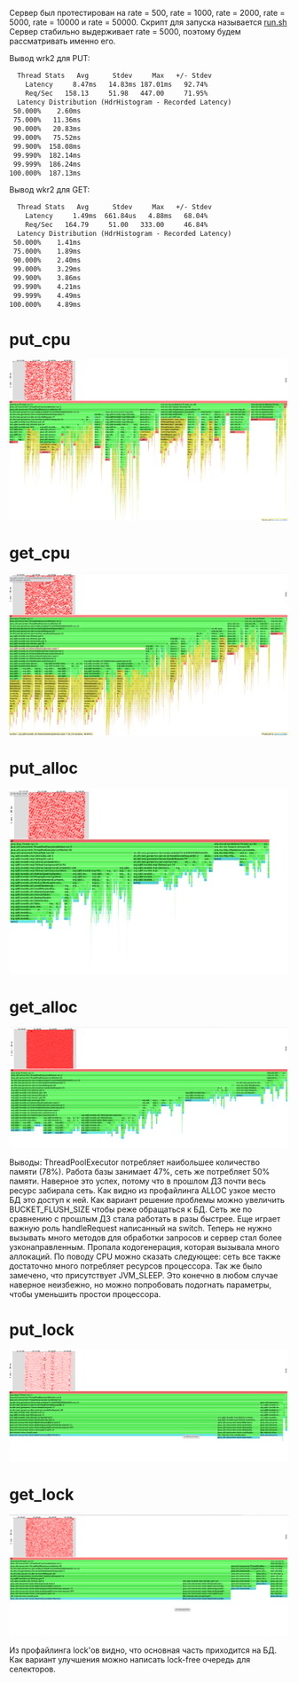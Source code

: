Сервер был протестирован на rate = 500, rate = 1000, rate = 2000, rate = 5000, rate = 10000 и rate = 50000.
Скрипт для запуска называется [run.sh](./../../scripts/run.sh)
Сервер стабильно выдерживает rate = 5000, поэтому будем рассматривать именно его.

Вывод wrk2 для PUT:
```text
  Thread Stats   Avg      Stdev     Max   +/- Stdev
    Latency     8.47ms   14.83ms 187.01ms   92.74%
    Req/Sec   158.13     51.98   447.00     71.95%
  Latency Distribution (HdrHistogram - Recorded Latency)
 50.000%    2.60ms
 75.000%   11.36ms
 90.000%   20.83ms
 99.000%   75.52ms
 99.900%  158.08ms
 99.990%  182.14ms
 99.999%  186.24ms
100.000%  187.13ms
```

Вывод wkr2 для GET:
```text
  Thread Stats   Avg      Stdev     Max   +/- Stdev
    Latency     1.49ms  661.84us   4.88ms   68.04%
    Req/Sec   164.79     51.00   333.00     46.84%
  Latency Distribution (HdrHistogram - Recorded Latency)
 50.000%    1.41ms
 75.000%    1.89ms
 90.000%    2.40ms
 99.000%    3.29ms
 99.900%    3.86ms
 99.990%    4.21ms
 99.999%    4.49ms
100.000%    4.89ms
```
# put_cpu
<img src="put_cpu.png"></img>
# get_cpu
<img src="get_cpu.png"></img>
# put_alloc
<img src="put_alloc.png"></img>
# get_alloc
<img src="get_alloc.png"></img>

Выводы:
ThreadPoolExecutor потребляет наибольшее количество памяти (78%). Работа базы занимает 47%, сеть же
потребляет 50% памяти. Наверное это успех, потому что в прошлом ДЗ почти весь ресурс забирала сеть.
Как видно из профайлинга ALLOC узкое место БД это доступ к ней. Как вариант решение проблемы можно
увеличить BUCKET_FLUSH_SIZE чтобы реже обращаться к БД. Сеть же по сравнению с прошлым ДЗ стала работать в разы быстрее.
Еще играет важную роль handleRequest написанный на switch. Теперь не нужно вызывать много методов для обработки запросов
и сервер стал более узконаправленным. Пропала кодогенерация, которая вызывала много аллокаций.
По поводу CPU можно сказать следующее: сеть все также достаточно много потребляет ресурсов процессора.
Так же было замечено, что присутствует JVM_SLEEP. Это конечно в любом случае наверное неизбежно, но
можно попробовать подогнать параметры, чтобы уменьшить простои процессора. 


# put_lock
<img src="put_lock.png"></img>
# get_lock
<img src="get_lock.png"></img>

Из профайлинга lock'ов видно, что основная часть приходится на БД. Как вариант улучшения 
можно написать lock-free очередь для селекторов.